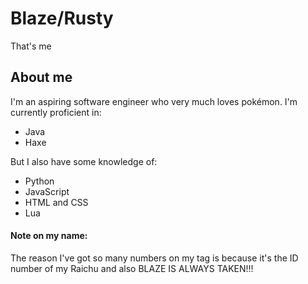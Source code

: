 # Blaze/Rusty
That's me

## About me
I'm an aspiring software engineer who very much loves pokémon. 
I'm currently proficient in:
- Java
- Haxe

But I also have some knowledge of:
- Python
- JavaScript
- HTML and CSS
- Lua

#### Note on my name:
The reason I've got so many numbers on my tag is because it's the ID number of my Raichu and also BLAZE IS ALWAYS TAKEN!!!

<!---
Blaze248570/Blaze248570 is a ✨ special ✨ repository because its `README.md` (this file) appears on your GitHub profile.
You can click the Preview link to take a look at your changes.
--->
